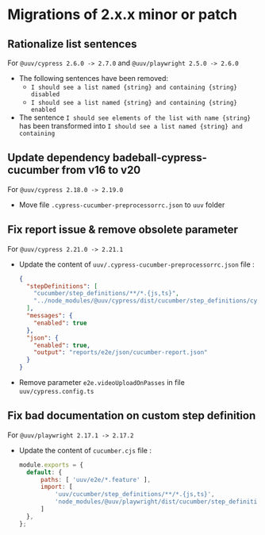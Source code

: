 # Migrations of 2.x.x minor or patch

## Rationalize list sentences
For `@uuv/cypress 2.6.0 -> 2.7.0` and `@uuv/playwright 2.5.0 -> 2.6.0`
- The following sentences have been removed:
  - `I should see a list named {string} and containing {string} disabled`
  - `I should see a list named {string} and containing {string} enabled`
- The sentence `I should see elements of the list with name {string}` has been transformed into `I should see a list named {string} and containing`

## Update dependency badeball-cypress-cucumber from v16 to v20
For `@uuv/cypress 2.18.0 -> 2.19.0`
- Move file `.cypress-cucumber-preprocessorrc.json` to `uuv` folder

## Fix report issue & remove obsolete parameter
For `@uuv/cypress 2.21.0 -> 2.21.1`
- Update the content of `uuv/.cypress-cucumber-preprocessorrc.json` file :
  ```json
  {
    "stepDefinitions": [
      "cucumber/step_definitions/**/*.{js,ts}",
      "../node_modules/@uuv/cypress/dist/cucumber/step_definitions/cypress/{generated,unsafe}/**/*.{js,ts}"
    ],
    "messages": {
      "enabled": true
    },
    "json": {
      "enabled": true,
      "output": "reports/e2e/json/cucumber-report.json"
    }
  }
  ```
- Remove parameter `e2e.videoUploadOnPasses` in file `uuv/cypress.config.ts`  

## Fix bad documentation on custom step definition
For `@uuv/playwright 2.17.1 -> 2.17.2`
- Update the content of `cucumber.cjs` file :
  ```javascript
  module.exports = {
    default: {
        paths: [ 'uuv/e2e/*.feature' ],
        import: [
            'uuv/cucumber/step_definitions/**/*.{js,ts}',
            'node_modules/@uuv/playwright/dist/cucumber/step_definitions/playwright/**/*.js'
        ]
    },
  };
  ```
